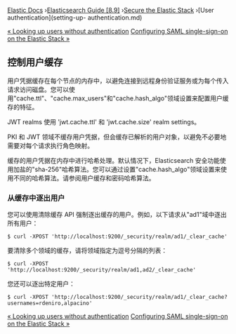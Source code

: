 

[Elastic Docs](/guide/) ›[Elasticsearch Guide [8.9]](index.md) ›[Secure the
Elastic Stack](secure-cluster.md) ›[User authentication](setting-up-
authentication.md)

[« Looking up users without authentication](user-lookup.md) [Configuring
SAML single-sign-on on the Elastic Stack »](saml-guide-stack.md)

## 控制用户缓存

用户凭据缓存在每个节点的内存中，以避免连接到远程身份验证服务或为每个传入请求访问磁盘。您可以使用"cache.ttl"、"cache.max_users"和"cache.hash_algo"领域设置来配置用户缓存的特征。

JWT realms 使用 'jwt.cache.ttl' 和 'jwt.cache.size' realm settings。

PKI 和 JWT 领域不缓存用户凭据，但会缓存已解析的用户对象，以避免不必要地需要对每个请求执行角色映射。

缓存的用户凭据在内存中进行哈希处理。默认情况下，Elasticsearch 安全功能使用加盐的"sha-256"哈希算法。您可以通过设置"cache.hash_algo"领域设置来使用不同的哈希算法。请参阅用户缓存和密码哈希算法。

### 从缓存中逐出用户

您可以使用清除缓存 API 强制逐出缓存的用户。例如，以下请求从"ad1"域中逐出所有用户：

    
    
    $ curl -XPOST 'http://localhost:9200/_security/realm/ad1/_clear_cache'

要清除多个领域的缓存，请将领域指定为逗号分隔的列表：

    
    
    $ curl -XPOST 'http://localhost:9200/_security/realm/ad1,ad2/_clear_cache'

您还可以逐出特定用户：

    
    
    $ curl -XPOST 'http://localhost:9200/_security/realm/ad1/_clear_cache?usernames=rdeniro,alpacino'

[« Looking up users without authentication](user-lookup.md) [Configuring
SAML single-sign-on on the Elastic Stack »](saml-guide-stack.md)
